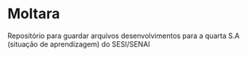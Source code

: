 # Moltara
Repositório para guardar arquivos desenvolvimentos para a quarta S.A (situação de aprendizagem) do SESI/SENAI
